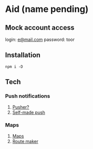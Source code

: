 # Aid (name pending)

## Mock account access

login: e@mail.com
password: toor

## Installation

```shell
npm i -D
```

## Tech

### Push notifications

1. [Pusher?](https://dashboard.pusher.com/)
2. [Self-made push](https://medium.com/zettle-engineering/beginners-guide-to-web-push-notifications-using-service-workers-cb3474a17679)

### Maps

1. [Maps](https://react-leaflet.js.org/docs/api-map)
1. [Route maker](https://www.liedman.net/leaflet-routing-machine/tutorials/basic-usage/)
